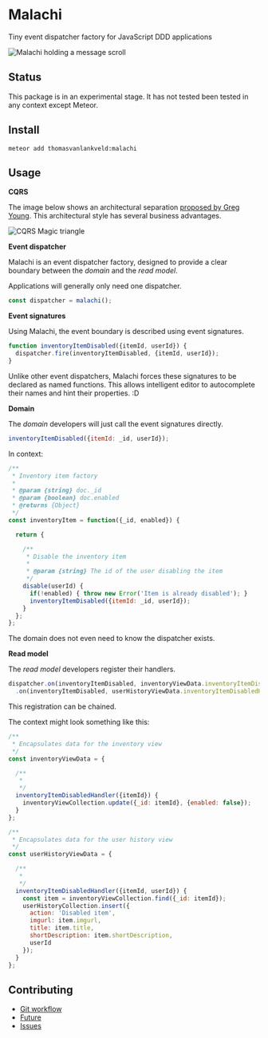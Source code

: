 Malachi
=======

Tiny event dispatcher factory for JavaScript DDD applications

![Malachi holding a message scroll](https://upload.wikimedia.org/wikipedia/commons/3/39/Duccio_di_Buoninsegna_066.jpg)


Status
------

This package is in an experimental stage. It has not tested been tested in any context except Meteor.


Install
-------

`meteor add thomasvanlankveld:malachi`


Usage
-----

**CQRS**

The image below shows an architectural separation [proposed by Greg Young](https://youtu.be/whCk1Q87_ZI?t=5h18m9s). This architectural style has several business advantages.

![CQRS Magic triangle](https://cqrs.files.wordpress.com/2010/11/image34.png)

**Event dispatcher**

Malachi is an event dispatcher factory, designed to provide a clear boundary between the *domain* and the *read model*.

Applications will generally only need one dispatcher.

```javascript
const dispatcher = malachi();
```

**Event signatures**

Using Malachi, the event boundary is described using event signatures.

```javascript
function inventoryItemDisabled({itemId, userId}) {
  dispatcher.fire(inventoryItemDisabled, {itemId, userId});
}
```

Unlike other event dispatchers, Malachi forces these signatures to be declared as named functions. This allows intelligent editor to autocomplete their names and hint their properties. :D

**Domain**

The *domain* developers will just call the event signatures directly.

```javascript
inventoryItemDisabled({itemId: _id, userId});
```

In context:

```javascript
/**
 * Inventory item factory
 *
 * @param {string} doc._id
 * @param {boolean} doc.enabled
 * @returns {Object}
 */
const inventoryItem = function({_id, enabled}) {

  return {

    /**
     * Disable the inventory item
     *
     * @param {string} The id of the user disabling the item
     */
    disable(userId) {
      if(!enabled) { throw new Error('Item is already disabled'); }
      inventoryItemDisabled({itemId: _id, userId});
    }
  };
};
```

The domain does not even need to know the dispatcher exists.

**Read model**

The *read model* developers register their handlers.

```javascript
dispatcher.on(inventoryItemDisabled, inventoryViewData.inventoryItemDisabledHandler)
  .on(inventoryItemDisabled, userHistoryViewData.inventoryItemDisabledHandler);
```

This registration can be chained.

The context might look something like this:

```javascript
/**
 * Encapsulates data for the inventory view
 */
const inventoryViewData = {

  /**
   *
   */
  inventoryItemDisabledHandler({itemId}) {
    inventoryViewCollection.update({_id: itemId}, {enabled: false});
  }
};

/**
 * Encapsulates data for the user history view
 */
const userHistoryViewData = {

  /**
   *
   */
  inventoryItemDisabledHandler({itemId, userId}) {
    const item = inventoryViewCollection.find({_id: itemId});
    userHistoryCollection.insert({
      action: 'Disabled item',
      imgurl: item.imgurl,
      title: item.title,
      shortDescription: item.shortDescription,
      userId
    });
  }
};
```


Contributing
------------

- [Git workflow](http://danielkummer.github.io/git-flow-cheatsheet/)
- [Future](https://trello.com/b/PAhpa71B/malachi)
- [Issues](https://github.com/thomasvanlankveld/malachi)
